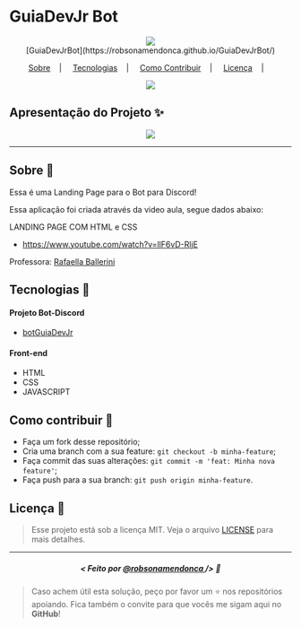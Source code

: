 <h1>GuiaDevJr Bot</h1>

<p align="center">
<image src="https://via.placeholder.com/300x100.png?text=GuiaDevJR_Bot" /></br>
<label>[GuiaDevJrBot](https://robsonamendonca.github.io/GuiaDevJrBot/)</label>
</p>

<p align="center">
  <a href="#sobre-memo">Sobre</a>&nbsp;&nbsp;&nbsp; | &nbsp;&nbsp;&nbsp;
  <a href="#tecnologias-rocket">Tecnologias</a>&nbsp;&nbsp;&nbsp; | &nbsp;&nbsp;&nbsp;
  <a href="#como-contribuir-">Como Contribuir</a>&nbsp;&nbsp;&nbsp; | &nbsp;&nbsp;&nbsp;
  <a href="#licença-scroll">Licença</a>&nbsp;&nbsp;&nbsp; | &nbsp;&nbsp;&nbsp;
</p>

<p align="center">
<image src="https://img.shields.io/badge/Shields-customizados-red"/>
</p>

## Apresentação do Projeto :sparkles:

<p align="center">
<image src="guiaddevjrbot.jpeg" />
</p>

---

## Sobre :memo:

Essa é uma Landing Page para o Bot para Discord!

Essa aplicação foi criada através da video aula, segue dados abaixo:

LANDING PAGE COM HTML e CSS
- https://www.youtube.com/watch?v=llF6vD-RljE

Professora: [Rafaella Ballerini](https://www.youtube.com/@rafaellaballerini)

## Tecnologias :rocket:

#### Projeto Bot-Discord
- [botGuiaDevJr](https://github.com/robsonamendonca/botGuiaDevJr)

#### Front-end
- HTML
- CSS
- JAVASCRIPT

## Como contribuir 🤔

- Faça um fork desse repositório;
- Cria uma branch com a sua feature: `git checkout -b minha-feature`;
- Faça commit das suas alterações: `git commit -m 'feat: Minha nova feature'`;
- Faça push para a sua branch: `git push origin minha-feature`.

## Licença :scroll:

> Esse projeto está sob a licença MIT. Veja o arquivo [LICENSE](LICENSE) para mais detalhes.

---

##### <p align="center"> <strong> < Feito por <a href="https://github.com/robsonamendonca"> @robsonamendonca  </a> /> </strong>  :wave:


> Caso achem útil esta solução, peço por favor um ⭐️ nos repositórios apoiando. Fica também o convite para que vocês me sigam aqui no **GitHub**!


